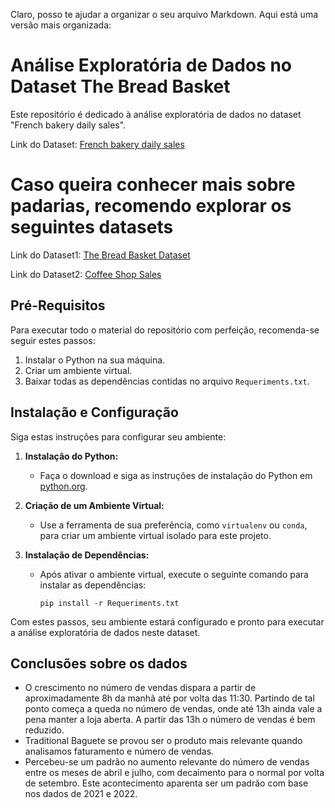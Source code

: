 Claro, posso te ajudar a organizar o seu arquivo Markdown. Aqui está uma versão mais organizada:

# Análise Exploratória de Dados no Dataset The Bread Basket 

Este repositório é dedicado à análise exploratória de dados no dataset "French bakery daily sales".

Link do Dataset: [French bakery daily sales](https://www.kaggle.com/datasets/matthieugimbert/french-bakery-daily-sales)

# Caso queira conhecer mais sobre padarias, recomendo explorar os seguintes datasets
Link do Dataset1: [The Bread Basket Dataset](https://www.kaggle.com/datasets/mittalvasu95/the-bread-basket)

Link do Dataset2: [Coffee Shop Sales](https://www.kaggle.com/code/ahmedabbas757/coffee-shop-sales/input) 

## Pré-Requisitos

Para executar todo o material do repositório com perfeição, recomenda-se seguir estes passos:

1. Instalar o Python na sua máquina.
2. Criar um ambiente virtual.
3. Baixar todas as dependências contidas no arquivo `Requeriments.txt`.

## Instalação e Configuração

Siga estas instruções para configurar seu ambiente:

1. **Instalação do Python:**
    - Faça o download e siga as instruções de instalação do Python em [python.org](https://www.python.org/downloads/).

2. **Criação de um Ambiente Virtual:**
    - Use a ferramenta de sua preferência, como `virtualenv` ou `conda`, para criar um ambiente virtual isolado para este projeto.

3. **Instalação de Dependências:**
    - Após ativar o ambiente virtual, execute o seguinte comando para instalar as dependências:
        ```
        pip install -r Requeriments.txt
        ```

Com estes passos, seu ambiente estará configurado e pronto para executar a análise exploratória de dados neste dataset.


## Conclusões sobre os dados
* O crescimento no número de vendas dispara a partir de aproximadamente 8h da manhã até por volta das 11:30.  Partindo de tal ponto começa a queda no número de vendas, onde até 13h ainda vale a pena manter a loja aberta. A partir das 13h o número de vendas é bem reduzido.
* Traditional Baguete se provou ser o produto mais relevante quando analisamos faturamento e número de vendas.
* Percebeu-se um padrão no aumento relevante do número de vendas entre os meses de abril e julho, com decaimento para o normal por volta de setembro. Este acontecimento aparenta ser um padrão com base nos dados de 2021 e 2022.